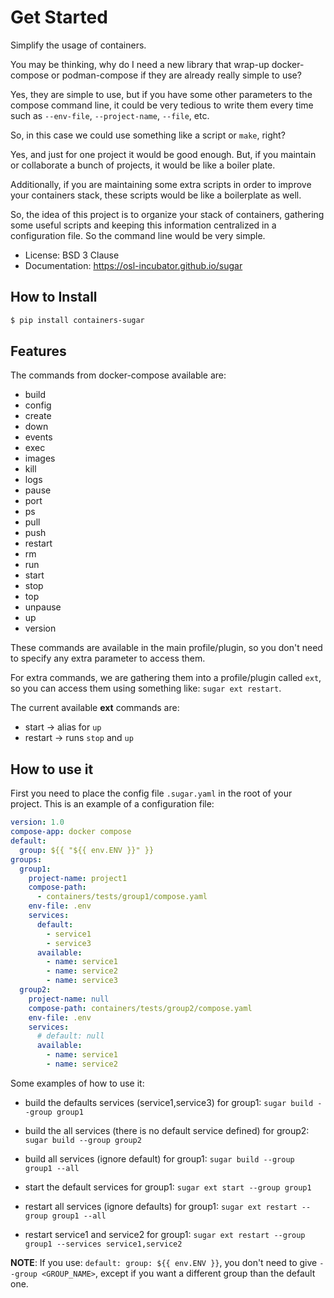 # Get Started

Simplify the usage of containers.

You may be thinking, why do I need a new library that wrap-up docker-compose or
podman-compose if they are already really simple to use?

Yes, they are simple to use, but if you have some other parameters to the
compose command line, it could be very tedious to write them every time such as
`--env-file`, `--project-name`, `--file`, etc.

So, in this case we could use something like a script or `make`, right?

Yes, and just for one project it would be good enough. But, if you maintain or
collaborate a bunch of projects, it would be like a boiler plate.

Additionally, if you are maintaining some extra scripts in order to improve your
containers stack, these scripts would be like a boilerplate as well.

So, the idea of this project is to organize your stack of containers, gathering
some useful scripts and keeping this information centralized in a configuration
file. So the command line would be very simple.

- License: BSD 3 Clause
- Documentation: https://osl-incubator.github.io/sugar

## How to Install

```bash
$ pip install containers-sugar
```

## Features

The commands from docker-compose available are:

- build
- config
- create
- down
- events
- exec
- images
- kill
- logs
- pause
- port
- ps
- pull
- push
- restart
- rm
- run
- start
- stop
- top
- unpause
- up
- version

These commands are available in the main profile/plugin, so you don't need to
specify any extra parameter to access them.

For extra commands, we are gathering them into a profile/plugin called `ext`, so
you can access them using something like: `sugar ext restart`.

The current available **ext** commands are:

- start -> alias for `up`
- restart -> runs `stop` and `up`

## How to use it

First you need to place the config file `.sugar.yaml` in the root of your
project. This is an example of a configuration file:

```yaml
version: 1.0
compose-app: docker compose
default:
  group: ${{ "${{ env.ENV }}" }}
groups:
  group1:
    project-name: project1
    compose-path:
      - containers/tests/group1/compose.yaml
    env-file: .env
    services:
      default:
        - service1
        - service3
      available:
        - name: service1
        - name: service2
        - name: service3
  group2:
    project-name: null
    compose-path: containers/tests/group2/compose.yaml
    env-file: .env
    services:
      # default: null
      available:
        - name: service1
        - name: service2
```

Some examples of how to use it:

- build the defaults services (service1,service3) for group1:
  `sugar build --group group1`

- build the all services (there is no default service defined) for group2:
  `sugar build --group group2`

- build all services (ignore default) for group1:
  `sugar build --group group1 --all`

- start the default services for group1: `sugar ext start --group group1`

- restart all services (ignore defaults) for group1:
  `sugar ext restart --group group1 --all`

- restart service1 and service2 for group1:
  `sugar ext restart --group group1 --services service1,service2`

**NOTE**: If you use: `default: group: ${{ env.ENV }}`, you don't need to give
`--group <GROUP_NAME>`, except if you want a different group than the default
one.
